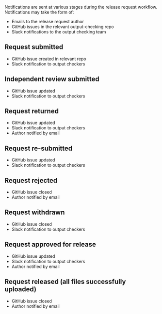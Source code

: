 Notifications are sent at various stages during the release request workflow. Notifications may take the form of:

- Emails to the release request author
- GitHub issues in the relevant output-checking repo
- Slack notifications to the output checking team


## Request submitted

- GitHub issue created in relevant repo
- Slack notification to output checkers

## Independent review submitted

- GitHub issue updated
- Slack notification to output checkers

## Request returned

- GitHub issue updated
- Slack notification to output checkers
- Author notified by email

## Request re-submitted

- GitHub issue updated
- Slack notification to output checkers

## Request rejected

- GitHub issue closed
- Author notified by email

## Request withdrawn

- GitHub issue closed
- Slack notification to output checkers

## Request approved for release

- GitHub issue updated
- Slack notification to output checkers
- Author notified by email

## Request released (all files successfully uploaded)

- GitHub issue closed
- Author notified by email
